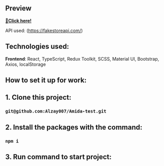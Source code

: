 ## Preview

[**🔗Click here!**](https://main--magnificent-pony-215352.netlify.app/)

 API used: (https://fakestoreapi.com/)

## Technologies used:

**Frontend**: React, TypeScript, Redux Toolkit, SCSS, Material UI, Bootstrap, Axios, localStorage

## How to set it up for work:

## 1. Clone this project:

### `git@github.com:Alzay007/Amida-test.git`

## 2. Install the packages with the command:

### `npm i`

## 3. Run command to start project:
